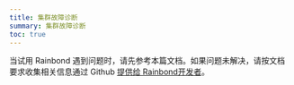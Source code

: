 ```yaml
---
title: 集群故障诊断
summary: 集群故障诊断
toc: true
---
```


当试用 Rainbond 遇到问题时，请先参考本篇文档。如果问题未解决，请按文档要求收集相关信息通过 Github [提供给 Rainbond开发者](https://github.com/goodrain/rainbond-install/issues/new)。